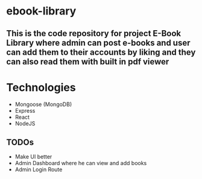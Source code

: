 # ebook-library 

## This is the code repository for project E-Book Library where admin can post e-books and user can add them to their accounts by liking and they can also read them with built in pdf viewer

# Technologies
* Mongoose (MongoDB)
* Express
* React
* NodeJS

## TODOs

* Make UI better
* Admin Dashboard where he can view and add books
* Admin Login Route
